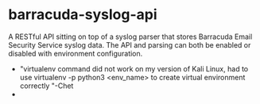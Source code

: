 # barracuda-syslog-api
A RESTful API sitting on top of a syslog parser that stores Barracuda Email Security Service syslog data.  The API and parsing can both be enabled or disabled with environment configuration.


*
    "virtualenv command did not work on my version of Kali Linux, had to use virtualenv -p python3 <env_name> to create virtual environment correctly "-Chet
*